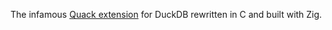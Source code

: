The infamous [Quack extension](https://duckdb.org/community_extensions/extensions/quack.html) for DuckDB rewritten in C and built with Zig.
